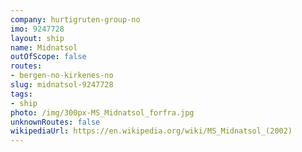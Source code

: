 ```yaml
---
company: hurtigruten-group-no
imo: 9247728
layout: ship
name: Midnatsol
outOfScope: false
routes:
- bergen-no-kirkenes-no
slug: midnatsol-9247728
tags:
- ship
photo: /img/300px-MS_Midnatsol_forfra.jpg
unknownRoutes: false
wikipediaUrl: https://en.wikipedia.org/wiki/MS_Midnatsol_(2002)
---
```


